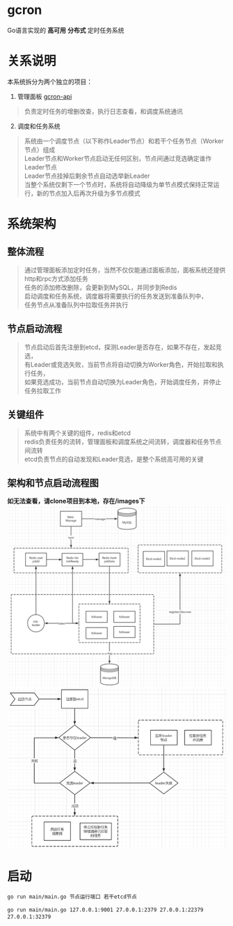 # gcron

Go语言实现的 **高可用** **分布式** 定时任务系统 <br />

# 关系说明
本系统拆分为两个独立的项目：
1. 管理面板 [gcron-api](https://github.com/artfoxe6/gcron-api) <br />
>负责定时任务的增删改查，执行日志查看，和调度系统通讯
2. 调度和任务系统
>系统由一个调度节点（以下称作Leader节点）和若干个任务节点（Worker节点）组成 <br />
>Leader节点和Worker节点启动无任何区别，节点间通过竞选确定谁作Leader节点<br />
>Leader节点挂掉后剩余节点自动选举新Leader<br />
>当整个系统仅剩下一个节点时，系统将自动降级为单节点模式保持正常运行，新的节点加入后再次升级为多节点模式<br />

# 系统架构
## 整体流程
>通过管理面板添加定时任务，当然不仅仅能通过面板添加，面板系统还提供http和rpc方式添加任务<br />
>任务的添加修改删除，会更新到MySQL，并同步到Redis <br/>
>启动调度和任务系统，调度器将需要执行的任务发送到准备队列中，<br/>
>任务节点从准备队列中拉取任务并执行<br/>

## 节点启动流程
>节点启动后首先注册到etcd，探测Leader是否存在，如果不存在，发起竞选，<br />
>有Leader或竞选失败，当前节点将自动切换为Worker角色，开始拉取和执行任务，<br />
>如果竞选成功，当前节点自动切换为Leader角色，开始调度任务，并停止任务拉取工作<br />

## 关键组件
>系统中有两个关键的组件，redis和etcd<br/>
>redis负责任务的流转，管理面板和调度系统之间流转，调度器和任务节点间流转<br />
>etcd负责节点的自动发现和Leader竞选，是整个系统高可用的关键<br />
                                                                                                                                                                                                   
      
## 架构和节点启动流程图
**如无法查看，请clone项目到本地，存在/images下**
 <br />![系统架构图](https://raw.githubusercontent.com/artfoxe6/gcron/master/images/system.png)
 <br />![节点启动流程图](https://raw.githubusercontent.com/artfoxe6/gcron/master/images/node.png)

# 启动
    go run main/main.go 节点运行端口 若干etcd节点 
```
go run main/main.go 127.0.0.1:9001 27.0.0.1:2379 27.0.0.1:22379 27.0.0.1:32379
```


